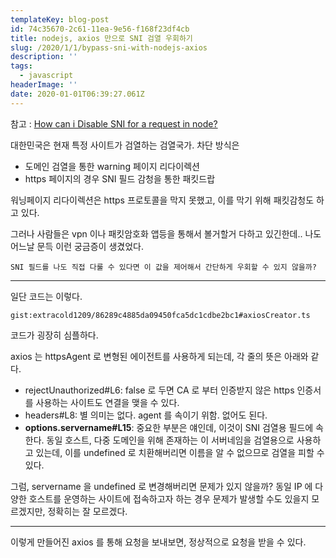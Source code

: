 ```yaml
---
templateKey: blog-post
id: 74c35670-2c61-11ea-9e56-f168f23df4cb
title: nodejs, axios 만으로 SNI 검열 우회하기
slug: /2020/1/1/bypass-sni-with-nodejs-axios
description: ''
tags:
  - javascript
headerImage: ''
date: 2020-01-01T06:39:27.061Z
---
```


참고 : [How can i Disable SNI for a request in node?](https://stackoverflow.com/questions/46779881/how-can-i-disable-sni-for-a-request-in-node)

대한민국은 현재 특정 사이트가 검열하는 검열국가. 차단 방식은

- 도메인 검열을 통한 warning 페이지 리다이렉션
- https 페이지의 경우 SNI 필드 감청을 통한 패킷드랍

워닝페이지 리다이렉션은 https 프로토콜을 막지 못했고, 이를 막기 위해 패킷감청도 하고 있다.

그러나 사람들은 vpn 이나 패킷암호화 앱등을 통해서 볼거할거 다하고 있긴한데.. 나도 어느날 문득 이런 궁금증이 생겼었다.

`SNI 필드를 나도 직접 다룰 수 있다면 이 값을 제어해서 간단하게 우회할 수 있지 않을까?`

---

일단 코드는 이렇다.

`gist:extracold1209/86289c4885da09450fca5dc1cdbe2bc1#axiosCreator.ts`

코드가 굉장히 심플하다.

axios 는 httpsAgent 로 변형된 에이전트를 사용하게 되는데, 각 줄의 뜻은 아래와 같다.

- rejectUnauthorized#L6: false 로 두면 CA 로 부터 인증받지 않은 https 인증서를 사용하는 사이트도 연결을 맺을 수 있다.
- headers#L8: 별 의미는 없다. agent 를 속이기 위함. 없어도 된다.
- **options.servername#L15**: 중요한 부분은 얘인데, 이것이 SNI 검열용 필드에 속한다.
  동일 호스트, 다중 도메인을 위해 존재하는 이 서버네임을 검열용으로 사용하고 있는데, 이를 undefined 로 치환해버리면 이름을 알 수 없으므로 검열을 피할 수 있다.
  
그럼, servername 을 undefined 로 변경해버리면 문제가 있지 않을까?
동일 IP 에 다양한 호스트를 운영하는 사이트에 접속하고자 하는 경우 문제가 발생할 수도 있을지 모르겠지만, 정확히는 잘 모르겠다.

---

이렇게 만들어진 axios 를 통해 요청을 보내보면, 정상적으로 요청을 받을 수 있다.
